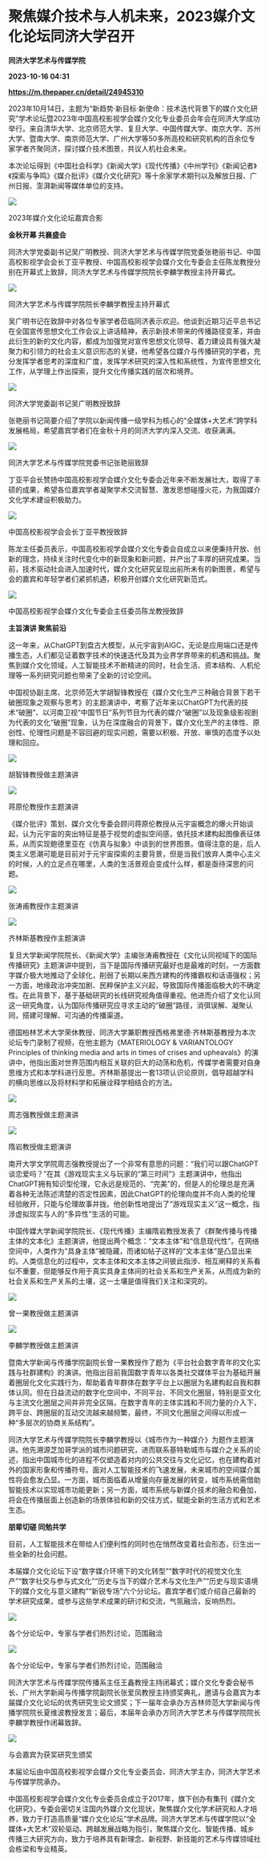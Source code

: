 # 聚焦媒介技术与人机未来，2023媒介文化论坛同济大学召开
**同济大学艺术与传媒学院**

**2023-10-16 04:31**

**https://m.thepaper.cn/detail/24945310**

2023年10月14日，主题为“新趋势·新目标·新使命：技术迭代背景下的媒介文化研究”学术论坛暨2023年中国高校影视学会媒介文化专业委员会年会在同济大学成功举行。来自清华大学、北京师范大学、复旦大学、中国传媒大学、南京大学、苏州大学、暨南大学、南京师范大学、广州大学等50多所高校和研究机构的百余位专家学者齐聚同济，探讨媒介技术图景，共议人机社会未来。

本次论坛得到《中国社会科学》《新闻大学》《现代传播》《中州学刊》《新闻记者》《探索与争鸣》《媒介批评》《媒介文化研究》等十余家学术期刊以及解放日报、广州日报、澎湃新闻等媒体单位的支持。

![](https://imagecloud.thepaper.cn/thepaper/image/274/283/321.jpg)

2023年媒介文化论坛嘉宾合影

**金秋开幕 共襄盛会**

同济大学党委副书记吴广明教授、同济大学艺术与传媒学院党委张艳丽书记、中国高校影视学会会长丁亚平教授、中国高校影视学会媒介文化专委会主任陈龙教授分别在开幕式上致辞，同济大学艺术与传媒学院院长李麟学教授主持开幕式。

![](https://imagecloud.thepaper.cn/thepaper/image/274/283/322.jpg)

同济大学艺术与传媒学院院长李麟学教授主持开幕式

吴广明书记在致辞中对各位专家学者莅临同济表示欢迎。他谈到近期习近平总书记在全国宣传思想文化工作会议上讲话精神，表示新技术带来的传播路径变革，并由此衍生的新的文化内容，都成为加强党对宣传思想文化领导、着力建设具有强大凝聚力和引领力的社会主义意识形态的关键，他希望各位媒介与传播研究的学者，充分发挥学者思考的深度和广度，发挥学术研究的深入性和系统性，为宣传思想文化工作，从学理上作出探索，提升文化传播实践的层次和境界。

![](https://imagecloud.thepaper.cn/thepaper/image/274/283/323.jpg)

同济大学党委副书记吴广明教授致辞

张艳丽书记简要介绍了学院以新闻传播一级学科为核心的“全媒体+大艺术”跨学科发展格局，希望嘉宾学者们在金秋十月的同济大学内深入交流、收获满满。

![](https://imagecloud.thepaper.cn/thepaper/image/274/283/325.jpg)

同济大学艺术与传媒学院党委书记张艳丽致辞

丁亚平会长赞扬中国高校影视学会媒介文化专委会近年来不断发展壮大，取得了丰硕的成果，希望各位嘉宾学者凝聚学术交流智慧、激发思想碰撞火花，为我国媒介文化学术建设积极助力。

![](https://imagecloud.thepaper.cn/thepaper/image/274/283/327.jpg)

中国高校影视学会会长丁亚平教授致辞

陈龙主任委员表示，中国高校影视学会媒介文化专委会自成立以来便秉持开放、创新的理念，持续关注时代变化中的新现象和新问题，并产出了丰厚的研究成果。当前，技术驱动社会进入加速时代，媒介文化研究呈现出前所未有的新图景，希望与会的嘉宾和年轻学者们紧抓机遇，积极开创媒介文化研究新范式。

![](https://imagecloud.thepaper.cn/thepaper/image/274/283/329.jpg)

中国高校影视学会媒介文化专委会主任委员陈龙教授致辞

**主旨演讲 聚焦前沿**

这一年来，从ChatGPT到盘古大模型，从元宇宙到AIGC，无论是应用端口还是传播生态，人们都见证着数字技术的快速迭代及其为业界学界带来的机遇和挑战。聚焦到媒介文化领域，人工智能技术不断精进的同时，社会生活、资本结构、人机伦理等一系列研究问题也带来了全新的讨论空间。

中国视协副主席、北京师范大学胡智锋教授在《媒介文化生产三种融合背景下若干破圈现象之观察与思考》的主题演讲中，考察了近年来以ChatGPT为代表的技术“破圈”、以河南卫视“中国节日”系列节目为代表的媒介“破圈”以及现象级影视剧为代表的文化“破圈”现象，认为在深度融合的背景下，媒介文化生产的主体性、原创性、伦理性问题是不容回避的现实问题，需要以积极、开放、审慎的态度予以处理和回应。

![](https://imagecloud.thepaper.cn/thepaper/image/274/283/330.jpg)

胡智锋教授做主题演讲

![](https://imagecloud.thepaper.cn/thepaper/image/274/283/331.jpg)

蒋原伦教授作主题演讲

《媒介批评》策划、媒介文化专委会顾问蒋原伦教授从元宇宙概念的爆火开始谈起，认为元宇宙的突出特征是基于视觉的虚拟空间感，依托技术建构起图像表征体系，从而实现鲍德里亚在《仿真与拟象》中谈到的世界图景。值得注意的是，后人类主义思潮可能是目前对于元宇宙探索的主要背景，但是当我们放弃人类中心主义的时候，人的立足点在哪里，人类的生活景观会变成什么样，都是亟待深思的问题。

![](https://imagecloud.thepaper.cn/thepaper/image/274/283/332.jpg)

张涛甫教授作主题演讲

![](https://imagecloud.thepaper.cn/thepaper/image/274/283/333.jpg)

齐林斯基教授作主题演讲

复旦大学新闻学院院长、《新闻大学》主编张涛甫教授在《文化认同视域下的国际传播研究》主题演讲中提到，当下是国际传播研究最好也是最难的时刻，一方面数字媒介极大地推动了全球化，削弱了长期以来西方建构的传播霸权和话语强权；另一方面，地缘政治冲突加剧、民粹保护主义兴起，导致国际传播面临极大的不确定性。在此背景下，基于基础研究的长线研究视角值得重视。他进而介绍了文化认同这一研究角度，认为国际传播研究应寻求主动的“破圈”路径，消弭误解、凝聚认同，搭建可理解、可沟通的传播渠道。

德国柏林艺术大学荣休教授、同济大学兼职教授西格弗里德·齐林斯基教授为本次论坛专门录制了视频，在他主题为《MATERIOLOGY & VARIANTOLOGY Principles of thinking media and arts in times of crises and upheavals》的演讲中，他指出面对世界范围内相互关联的巨大的动荡和危机，传媒学者需要对自身思维方式和本学科进行反思。齐林斯基提出一套13项认识论原则，倡导超越学科的横向思维以及将材料学和拓展诠释学相结合的方法。

![](https://imagecloud.thepaper.cn/thepaper/image/274/283/334.jpg)

周志强教授做主题演讲

![](https://imagecloud.thepaper.cn/thepaper/image/274/283/335.jpg)

隋岩教授做主题演讲

南开大学文学院周志强教授提出了一个非常有意思的问题：“我们可以跟ChatGPT谈恋爱吗？”在其《游戏现实主义与玩家的“第三时间”》主题演讲中，他指出ChatGPT拥有知识型伦理，它永远是规范的、“完美”的，但是人的伦理总是充满着各种无法陈述清楚的否定性因素，因此ChatGPT的伦理向度并不向人类的伦理经验敞开，只能与伦理故事并拢。他创新性地提出了“游戏现实主义”这一概念，指涉虚拟现实与人的“多异性”生活的可能。

中国传媒大学新闻学院院长、《现代传播》主编隋岩教授发表了《群聚传播与传播主体的文本化》主题演讲，他提出两个概念：“文本主体”和“信息现代性”。在网络空间中，人类作为“具身主体”被隐藏，而诸如帖子这样的“文本主体”是凸显出来的。人类信息化的过程中，文本主体和文本主体之间彼此指涉、相互阐释的关系看似不重要，但能够反作用于真实具身主体间的社会关系和生产关系，从而成为新的社会关系和生产关系的土壤，这一土壤是值得我们关注和深究的。

![](https://imagecloud.thepaper.cn/thepaper/image/274/283/336.jpg)

曾一果教授做主题演讲

![](https://imagecloud.thepaper.cn/thepaper/image/274/283/337.jpg)

李麟学教授做主题演讲

暨南大学新闻与传播学院副院长曾一果教授作了题为《平台社会数字青年的文化实践与社群建构》的演讲。他指出目前我国数字青年以各类社交媒体平台为基础开展着圈层化文化实践行为，帮助着青年群体在数字平台上以圈层为名建构起自我和群体认同。但在日益流动的数字化空间中，不同平台、不同文化圈层，特别是亚文化与主流文化圈层之间并非完全区隔，在数字青年的主体实践和不同力量的介入下，跨平台、跨圈层的互动交流越来越频繁，最终，不同文化圈层之间得以形成一种“多层次的协商关系结构”。

同济大学艺术与传媒学院院长李麟学教授以《城市作为一种媒介》为题作主题演讲。他先溯源芝加哥学派的城市问题研究，进而联系基特勒城市与媒介之关系的论述，指出中国城市化的进程不仅塑造着对内的公共交往与文化记忆，也在建构着对外的国家形象和传播符号。面对人工智能技术的飞速发展，未来城市的空间媒介属性将会愈发凸显。一方面，城市面临着从增量向存量发展的转变，城市系统需借助智能技术以实现城市功能更新；另一方面，城市系统与新媒介技术的融合和叠加，将会在传播层面上创造新的场景体验和新的交往方式，赋能全新的生活方式和艺术生态。

**朋辈切磋 同勉共学**

目前，人工智能技术在带给人们便利性的同时也在悄然改变着社会形态，衍生出一些全新的社会问题。

本届媒介文化论坛下设“数字媒介环境下的文化转型”“数字时代的视觉文化生产”“数字社交与参与式文化”“历史与当下的媒介艺术与文化生产”“历史与现实语境下的媒介文化与意义建构”“新锐专场”六个分论坛。嘉宾学者们或介绍自己最新的学术研究成果，或参与这些学术成果的研讨和交流，气氛融洽，反响热烈。

![](https://imagecloud.thepaper.cn/thepaper/image/274/283/338.jpg)

各个分论坛中，专家与学者们热烈讨论，范围融洽

![](https://imagecloud.thepaper.cn/thepaper/image/274/283/340.jpg)

各个分论坛中，专家与学者们热烈讨论，范围融洽

同济大学艺术与传媒学院传播系主任王鑫教授主持闭幕式；媒介文化专委会秘书长、广州大学新闻与传播学院副院长张爱凤教授主持颁奖典礼，邀请与会嘉宾为本届媒介文化论坛的优秀研究生论文颁奖；下一届年会承办方吉林师范大学新闻与传播学院院长夏维波教授发言；最后，本届年会承办方同济大学艺术与传媒学院院长李麟学教授作闭幕致辞。

![](https://imagecloud.thepaper.cn/thepaper/image/274/283/342.jpg)

与会嘉宾为获奖研究生颁奖

本届论坛由中国高校影视学会媒介文化专业委员会、同济大学主办，同济大学艺术与传媒学院承办。

中国高校影视学会媒介文化专业委员会成立于2017年，旗下创办有集刊《媒介文化研究》，专委会密切关注国内外媒介文化现状，聚焦媒介文化学术研究和人才培养，致力于打造高质量“媒介文化论坛”学术品牌。同济大学艺术与传媒学院以“全媒体+大艺术”双轮驱动、跨越发展战略为指引，聚焦媒介文化、智能传播、城乡传播三大研究方向，致力于培养具有新理念、新视野、新技能的艺术与传媒领域社会栋梁和专业精英。